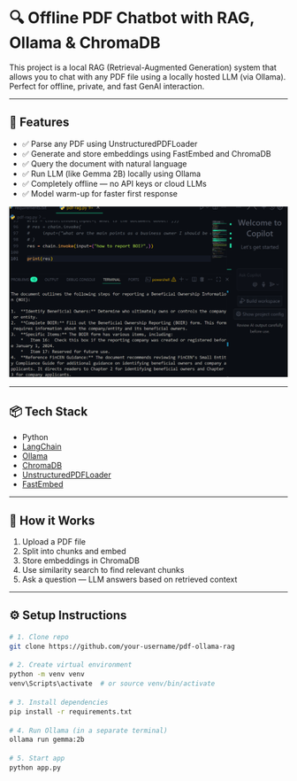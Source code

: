 # 🔍 Offline PDF Chatbot with RAG, Ollama & ChromaDB

This project is a local RAG (Retrieval-Augmented Generation) system that allows you to chat with any PDF file using a locally hosted LLM (via Ollama). Perfect for offline, private, and fast GenAI interaction.

---

## 🚀 Features

- ✅ Parse any PDF using UnstructuredPDFLoader
- ✅ Generate and store embeddings using FastEmbed and ChromaDB
- ✅ Query the document with natural language
- ✅ Run LLM (like Gemma 2B) locally using Ollama
- ✅ Completely offline — no API keys or cloud LLMs
- ✅ Model warm-up for faster first response



![PDF Chatbot Screenshot](https://github.com/Sujay-The-Algorithimist/Offline-RAG-PDF-Chatbot-using-Ollama-ChromaDB-FastEmbed/blob/main/Screenshot%202025-07-23%20174803.png?raw=true)

---

## 📦 Tech Stack

- Python
- [LangChain](https://github.com/langchain-ai/langchain)
- [Ollama](https://ollama.com)
- [ChromaDB](https://www.trychroma.com/)
- [UnstructuredPDFLoader](https://github.com/Unstructured-IO/unstructured)
- [FastEmbed](https://github.com/langchain-ai/fastembed)

---

## 📁 How it Works

1. Upload a PDF file
2. Split into chunks and embed
3. Store embeddings in ChromaDB
4. Use similarity search to find relevant chunks
5. Ask a question — LLM answers based on retrieved context

---

## ⚙️ Setup Instructions

```bash
# 1. Clone repo
git clone https://github.com/your-username/pdf-ollama-rag

# 2. Create virtual environment
python -m venv venv
venv\Scripts\activate  # or source venv/bin/activate

# 3. Install dependencies
pip install -r requirements.txt

# 4. Run Ollama (in a separate terminal)
ollama run gemma:2b

# 5. Start app
python app.py
